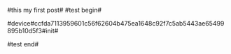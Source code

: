 #this my first post#
#test begin#

#device#ccfda7113959601c56f62604b475ea1648c92f7c5ab5443ae65499895b10d5f3#init#

#test end#

